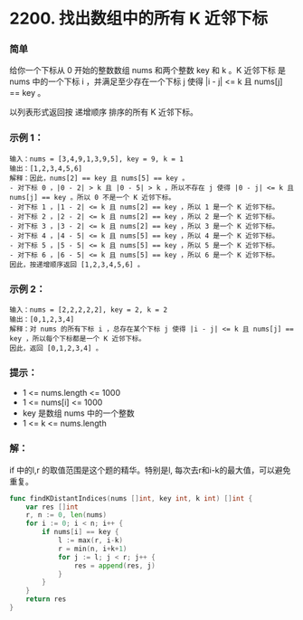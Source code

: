 # 2200. 找出数组中的所有 K 近邻下标

### 简单

给你一个下标从 0 开始的整数数组 nums 和两个整数 key 和 k 。K 近邻下标 是 nums 中的一个下标 i ，并满足至少存在一个下标 j 使得 |i - j| <= k 且 nums[j] == key 。

以列表形式返回按 递增顺序 排序的所有 K 近邻下标。

### 示例 1：

	输入：nums = [3,4,9,1,3,9,5], key = 9, k = 1
	输出：[1,2,3,4,5,6]
	解释：因此，nums[2] == key 且 nums[5] == key 。
	- 对下标 0 ，|0 - 2| > k 且 |0 - 5| > k ，所以不存在 j 使得 |0 - j| <= k 且 nums[j] == key 。所以 0 不是一个 K 近邻下标。
	- 对下标 1 ，|1 - 2| <= k 且 nums[2] == key ，所以 1 是一个 K 近邻下标。
	- 对下标 2 ，|2 - 2| <= k 且 nums[2] == key ，所以 2 是一个 K 近邻下标。
	- 对下标 3 ，|3 - 2| <= k 且 nums[2] == key ，所以 3 是一个 K 近邻下标。
	- 对下标 4 ，|4 - 5| <= k 且 nums[5] == key ，所以 4 是一个 K 近邻下标。
	- 对下标 5 ，|5 - 5| <= k 且 nums[5] == key ，所以 5 是一个 K 近邻下标。
	- 对下标 6 ，|6 - 5| <= k 且 nums[5] == key ，所以 6 是一个 K 近邻下标。
	因此，按递增顺序返回 [1,2,3,4,5,6] 。 

### 示例 2：
	输入：nums = [2,2,2,2,2], key = 2, k = 2
	输出：[0,1,2,3,4]
	解释：对 nums 的所有下标 i ，总存在某个下标 j 使得 |i - j| <= k 且 nums[j] == key ，所以每个下标都是一个 K 近邻下标。 
	因此，返回 [0,1,2,3,4] 。

### 提示：
- 1 <= nums.length <= 1000
- 1 <= nums[i] <= 1000
- key 是数组 nums 中的一个整数
- 1 <= k <= nums.length

### 解：
if 中的l,r 的取值范围是这个题的精华。特别是l, 每次去r和i-k的最大值，可以避免重复。
```go
func findKDistantIndices(nums []int, key int, k int) []int {
	var res []int
	r, n := 0, len(nums)
	for i := 0; i < n; i++ {
		if nums[i] == key {
			l := max(r, i-k)
			r = min(n, i+k+1)
			for j := l; j < r; j++ {
				res = append(res, j)
			}
		}
	}
	return res
}
```